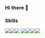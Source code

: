 ### Hi there 👋


### Skills 
<img src="https://img.shields.io/badge/Java-007396?style=flat-square&logo=Java&logoColor=white"/><img src="https://img.shields.io/badge/JavaScript-F7DF1E?style=flat-square&logo=JavaScript&logoColor=white"/><img src="https://img.shields.io/badge/HTML5-E34F26?style=flat-square&logo=HTML5&logoColor=white"/>
<img src="https://img.shields.io/badge/CSS3-1572B6?style=flat-square&logo=CSS3&logoColor=white"/><img src="https://img.shields.io/badge/Spring-6DB33F?style=flat-square&logo=Spring&logoColor=white"/><img src="https://img.shields.io/badge/Oracle-F80000?style=flat-square&logo=Oracle&logoColor=white"/><img src="https://img.shields.io/badge/Android-3DDC84?style=flat-square&logo=Android&logoColor=white"/>

<!--
**hy0ony/hy0ony** is a ✨ _special_ ✨ repository because its `README.md` (this file) appears on your GitHub profile.

Here are some ideas to get you started:

- 🔭 I’m currently working on ...
- 🌱 I’m currently learning ...
- 👯 I’m looking to collaborate on ...
- 🤔 I’m looking for help with ...
- 💬 Ask me about ...
- 📫 How to reach me: ...
- 😄 Pronouns: ...
- ⚡ Fun fact: ...
-->
